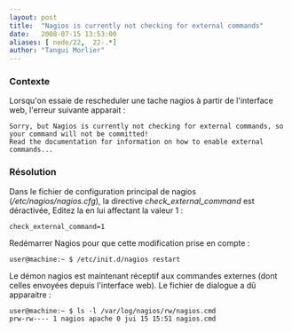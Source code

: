 ```yaml
---
layout: post
title:  "Nagios is currently not checking for external commands"
date:   2008-07-15 13:53:00
aliases: [ node/22,  22-.*]
author: "Tangui Morlier"
---
```

### Contexte

Lorsqu'on essaie de rescheduler une tache nagios à partir de l'interface
web, l'erreur suivante apparait :

    Sorry, but Nagios is currently not checking for external commands, so your command will not be committed!
    Read the documentation for information on how to enable external commands...

### Résolution

Dans le fichier de configuration principal de nagios
(*/etc/nagios/nagios.cfg*), la directive *check\_external\_command* est
déractivée, Editez la en lui affectant la valeur 1 :

    check_external_command=1

Redémarrer Nagios pour que cette modification prise en compte :

    user@machine:~ $ /etc/init.d/nagios restart

Le démon nagios est maintenant réceptif aux commandes externes (dont
celles envoyées depuis l'interface web). Le fichier de dialogue a dû
apparaitre :

    user@machine:~ $ ls -l /var/log/nagios/rw/nagios.cmd
    prw-rw---- 1 nagios apache 0 jui 15 15:51 nagios.cmd
